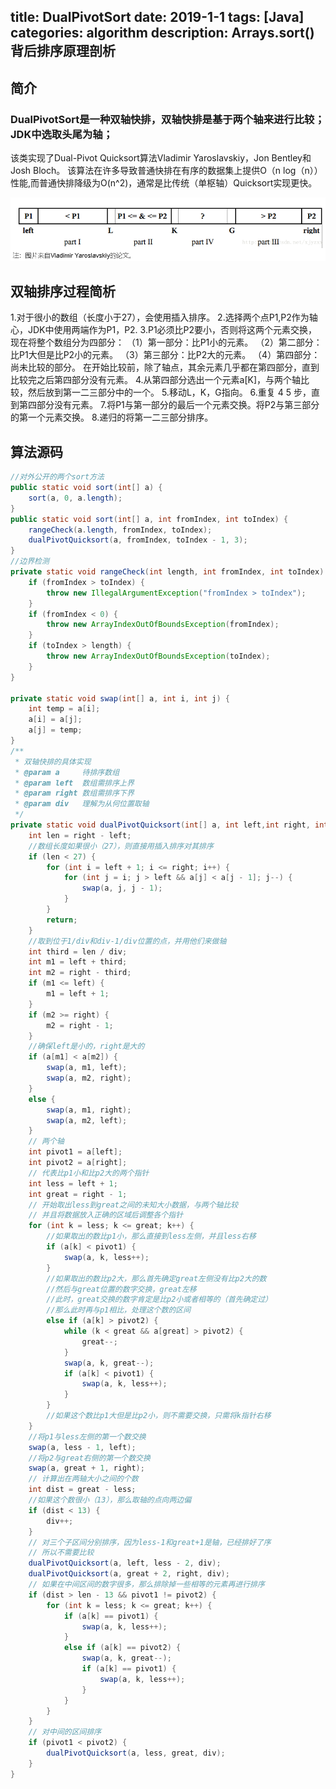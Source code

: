 title: DualPivotSort
date: 2019-1-1
tags: [Java]
categories: algorithm
description:  Arrays.sort()背后排序原理剖析
---
## 简介
  ### DualPivotSort是一种双轴快排，双轴快排是基于两个轴来进行比较；JDK中选取头尾为轴；
  
 该类实现了Dual-Pivot Quicksort算法Vladimir Yaroslavskiy，Jon Bentley和Josh Bloch。 该算法在许多导致普通快排在有序的数据集上提供O（n log（n））性能,而普通快排降级为O(n^2)，通常是比传统（单枢轴）Quicksort实现更快。
  
 ![DualPivotSort](/images/dualpivotsort.PNG)
 
 
## 双轴排序过程简析
1.对于很小的数组（长度小于27），会使用插入排序。
2.选择两个点P1,P2作为轴心，JDK中使用两端作为P1，P2.
3.P1必须比P2要小，否则将这两个元素交换，现在将整个数组分为四部分：
（1）第一部分：比P1小的元素。
（2）第二部分：比P1大但是比P2小的元素。
（3）第三部分：比P2大的元素。
（4）第四部分：尚未比较的部分。
在开始比较前，除了轴点，其余元素几乎都在第四部分，直到比较完之后第四部分没有元素。
4.从第四部分选出一个元素a[K]，与两个轴比较，然后放到第一二三部分中的一个。
5.移动L，K，G指向。
6.重复 4 5 步，直到第四部分没有元素。
7.将P1与第一部分的最后一个元素交换。将P2与第三部分的第一个元素交换。
8.递归的将第一二三部分排序。

 ## 算法源码
```java
//对外公开的两个sort方法
public static void sort(int[] a) {
	sort(a, 0, a.length);
}
public static void sort(int[] a, int fromIndex, int toIndex) {
	rangeCheck(a.length, fromIndex, toIndex);
	dualPivotQuicksort(a, fromIndex, toIndex - 1, 3);
}
//边界检测
private static void rangeCheck(int length, int fromIndex, int toIndex) {
	if (fromIndex > toIndex) {
		throw new IllegalArgumentException("fromIndex > toIndex");
	}
	if (fromIndex < 0) {
		throw new ArrayIndexOutOfBoundsException(fromIndex);
	}
	if (toIndex > length) {
		throw new ArrayIndexOutOfBoundsException(toIndex);
	}
}

private static void swap(int[] a, int i, int j) {
	int temp = a[i];
	a[i] = a[j];
	a[j] = temp;
}
/**
 * 双轴快排的具体实现
 * @param a     待排序数组
 * @param left  数组需排序上界
 * @param right 数组需排序下界
 * @param div   理解为从何位置取轴
 */
private static void dualPivotQuicksort(int[] a, int left,int right, int div) {
	int len = right - left;
	//数组长度如果很小（27），则直接用插入排序对其排序
	if (len < 27) {
		for (int i = left + 1; i <= right; i++) {
			for (int j = i; j > left && a[j] < a[j - 1]; j--) {
				swap(a, j, j - 1);
			}
		}
		return;
	}
	//取到位于1/div和div-1/div位置的点，并用他们来做轴
	int third = len / div;
	int m1 = left + third;
	int m2 = right - third;
	if (m1 <= left) {
		m1 = left + 1;
	}
	if (m2 >= right) {
		m2 = right - 1;
	}
	//确保left是小的，right是大的
	if (a[m1] < a[m2]) {
		swap(a, m1, left);
		swap(a, m2, right);
	}
	else {
		swap(a, m1, right);
		swap(a, m2, left);
	}
	// 两个轴
	int pivot1 = a[left];
	int pivot2 = a[right];
	// 代表比p1小和比p2大的两个指针
	int less = left + 1;
	int great = right - 1;
	// 开始取出less到great之间的未知大小数据，与两个轴比较
	// 并且将数据放入正确的区域后调整各个指针
	for (int k = less; k <= great; k++) {
		//如果取出的数比p1小，那么直接到less左侧，并且less右移
		if (a[k] < pivot1) {
			swap(a, k, less++);
		} 
		//如果取出的数比p2大，那么首先确定great左侧没有比p2大的数
		//然后与great位置的数字交换，great左移
		//此时，great交换的数字肯定是比p2小或者相等的（首先确定过）
		//那么此时再与p1相比，处理这个数的区间
		else if (a[k] > pivot2) {
			while (k < great && a[great] > pivot2) {
				great--;
			}
			swap(a, k, great--);
			if (a[k] < pivot1) {
				swap(a, k, less++);
			}
		}
		//如果这个数比p1大但是比p2小，则不需要交换，只需将k指针右移
	}
	//将p1与less左侧的第一个数交换
	swap(a, less - 1, left);
	//将p2与great右侧的第一个数交换
	swap(a, great + 1, right);
	// 计算出在两轴大小之间的个数
	int dist = great - less;
	//如果这个数很小（13），那么取轴的点向两边偏
	if (dist < 13) {
		div++;
	}
	// 对三个子区间分别排序，因为less-1和great+1是轴，已经排好了序
	// 所以不需要比较
	dualPivotQuicksort(a, left, less - 2, div);
	dualPivotQuicksort(a, great + 2, right, div);
	// 如果在中间区间的数字很多，那么排除掉一些相等的元素再进行排序
	if (dist > len - 13 && pivot1 != pivot2) {
		for (int k = less; k <= great; k++) {
			if (a[k] == pivot1) {
				swap(a, k, less++);
			}
			else if (a[k] == pivot2) {
				swap(a, k, great--);
				if (a[k] == pivot1) {
					swap(a, k, less++);
				}
			}
		}
	}
	// 对中间的区间排序
	if (pivot1 < pivot2) {
		dualPivotQuicksort(a, less, great, div);
	}
}

```
  
  
    
 